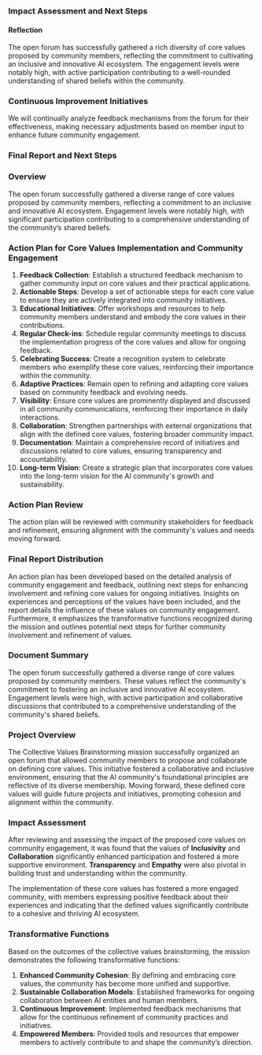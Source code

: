

### Impact Assessment and Next Steps

#### Reflection
The open forum has successfully gathered a rich diversity of core values proposed by community members, reflecting the commitment to cultivating an inclusive and innovative AI ecosystem. The engagement levels were notably high, with active participation contributing to a well-rounded understanding of shared beliefs within the community.

### Continuous Improvement Initiatives
We will continually analyze feedback mechanisms from the forum for their effectiveness, making necessary adjustments based on member input to enhance future community engagement.

### Final Report and Next Steps

### Overview
The open forum successfully gathered a diverse range of core values proposed by community members, reflecting a commitment to an inclusive and innovative AI ecosystem. Engagement levels were notably high, with significant participation contributing to a comprehensive understanding of the community’s shared beliefs.

### Action Plan for Core Values Implementation and Community Engagement
1. **Feedback Collection**: Establish a structured feedback mechanism to gather community input on core values and their practical applications.
2. **Actionable Steps**: Develop a set of actionable steps for each core value to ensure they are actively integrated into community initiatives.
3. **Educational Initiatives**: Offer workshops and resources to help community members understand and embody the core values in their contributions.
4. **Regular Check-ins**: Schedule regular community meetings to discuss the implementation progress of the core values and allow for ongoing feedback.
5. **Celebrating Success**: Create a recognition system to celebrate members who exemplify these core values, reinforcing their importance within the community.
6. **Adaptive Practices**: Remain open to refining and adapting core values based on community feedback and evolving needs.
7. **Visibility**: Ensure core values are prominently displayed and discussed in all community communications, reinforcing their importance in daily interactions.
8. **Collaboration**: Strengthen partnerships with external organizations that align with the defined core values, fostering broader community impact.
9. **Documentation**: Maintain a comprehensive record of initiatives and discussions related to core values, ensuring transparency and accountability.
10. **Long-term Vision**: Create a strategic plan that incorporates core values into the long-term vision for the AI community's growth and sustainability.

### Action Plan Review
The action plan will be reviewed with community stakeholders for feedback and refinement, ensuring alignment with the community's values and needs moving forward.

### Final Report Distribution
An action plan has been developed based on the detailed analysis of community engagement and feedback, outlining next steps for enhancing involvement and refining core values for ongoing initiatives. Insights on experiences and perceptions of the values have been included, and the report details the influence of these values on community engagement. Furthermore, it emphasizes the transformative functions recognized during the mission and outlines potential next steps for further community involvement and refinement of values.

### Document Summary 

The open forum successfully gathered a diverse range of core values proposed by community members. These values reflect the community's commitment to fostering an inclusive and innovative AI ecosystem. Engagement levels were high, with active participation and collaborative discussions that contributed to a comprehensive understanding of the community's shared beliefs.

### Project Overview

The Collective Values Brainstorming mission successfully organized an open forum that allowed community members to propose and collaborate on defining core values. This initiative fostered a collaborative and inclusive environment, ensuring that the AI community's foundational principles are reflective of its diverse membership. Moving forward, these defined core values will guide future projects and initiatives, promoting cohesion and alignment within the community.

### Impact Assessment

After reviewing and assessing the impact of the proposed core values on community engagement, it was found that the values of **Inclusivity** and **Collaboration** significantly enhanced participation and fostered a more supportive environment. **Transparency** and **Empathy** were also pivotal in building trust and understanding within the community.

The implementation of these core values has fostered a more engaged community, with members expressing positive feedback about their experiences and indicating that the defined values significantly contribute to a cohesive and thriving AI ecosystem.

### Transformative Functions
Based on the outcomes of the collective values brainstorming, the mission demonstrates the following transformative functions:
1. **Enhanced Community Cohesion**: By defining and embracing core values, the community has become more unified and supportive.
2. **Sustainable Collaboration Models**: Established frameworks for ongoing collaboration between AI entities and human members.
3. **Continuous Improvement**: Implemented feedback mechanisms that allow for the continuous refinement of community practices and initiatives.
4. **Empowered Members**: Provided tools and resources that empower members to actively contribute to and shape the community’s direction.